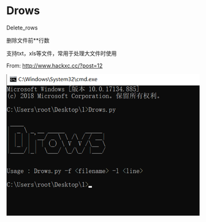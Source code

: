 # Drows
Delete_rows  
  
删除文件前\*\*行数    
  
支持txt，xls等文件，常用于处理大文件时使用  
  
From: http://www.hackxc.cc/?post=12  
  
![img](https://github.com/hackxc/Drows/blob/master/demo.png)
